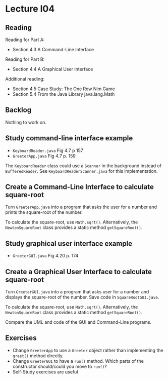 # Lecture l04

## Reading
Reading for Part A:
- Section 4.3 A Command-Line Interface

Reading for Part B:
- Section 4.4 A Graphical User Interface


Additional reading:
- Section 4.5 Case Study: The One Row Nim Game
- Section 5.4 From the Java Library java.lang.Math

## Backlog
Nothing to work on.

## Study command-line interface example
- `KeyboardReader.java` Fig 4.7 p 157
- `GreeterApp.java` Fig 4.7 p. 159

The `KeyboardReader` class could use a `Scanner` in the background instead of `BufferedReader`. See `KeyboardReaderScanner.java` for this implementation.

## Create a Command-Line Interface to calculate square-root
Turn `GreeterApp.java` into a program that asks the user for a number and prints the square-root of the number. 

To calculate the square-root, use `Math.sqrt()`. Alternatively, the `NewtonSquareRoot` class provides a static method `getSquareRoot()`.

## Study graphical user interface example
- `GreeterGUI.java` Fig 4.20 p. 174

## Create a Graphical User Interface to calculate square-root
Turn `GreeterGUI.java` into a program that asks user for a number and displays the square-root of the number. Save code in `SquareRootGUI.java`.

To calculate the square-root, use `Math.sqrt()`. Alternatively, the `NewtonSquareRoot` class provides a static method `getSquareRoot()`.

Compare the UML and code of the GUI and Command-Line programs.

## Exercises
- Change `GreeterApp` to use a `Greeter` object rather than implementing the `greet()` method directly.
- Change `GreeterGUI` to have a `run()` method. Which parts of the constructor should/could you move to `run()`?
- Self-Study exercises are useful
